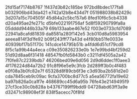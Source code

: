 2fd15af7174b8767
1f437d3b82c185be
972bd8bdec177fa8
b032906bd43da421
e742a12b8e434d7f
051988038b82429c
3d207a15c704505f
45d84a2c5bc157a6
8fed10f6c5cb4338
d20a495ae2fe271c
d5bfe022191756af
5d8f59290799fa8a
05dddd9446b33a79
69b133aabe467e52
f003e0733cfd7089
22941a8cafd81839
da8581a280f142e5
3cb010d8a5983954
aeeea814f3d1fe92
b09f243fff77a43d
e4f80bb51fe0033e
40939bf17b51170c
141cdce14795b51b
a4fdd6d51cf79cd8
8f5c1a99b44a4eca
c09e350826233e0b
1e7e99bd4bf259d2
51d92d8aa6f31418
48547fb0fd5843b0
c3211df4505a2a42
7f0fe87c2239bdb7
46206bed09e6d056
2d9d6ddec1f0aee3
4f176224d84a72b2
91c8f96e5e9c3fcb
2d289ff3b0c4f483
e0f08a3b0fc82e7f
65328d8f89cb6f3e
c3d93ba2b581d2e0
cda7845ceb9c09ac
9cfa3700bc8d77c5
a5ea56772fa19e62
ba97b826a0ca1f7e
468689cc45d6a95b
76fe43e2149495f9
27cf3ce30c0b828a
b43767199ff9bdd9
04728abd63ff3a9e
d32471c98908ef3f
838f5acecc70f8fd
